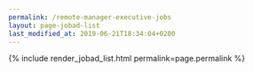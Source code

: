 ```yaml
---
permalink: /remote-manager-executive-jobs
layout: page-jobad-list
last_modified_at: 2019-06-21T18:34:04+0200
---
```

{% include render_jobad_list.html permalink=page.permalink %}
